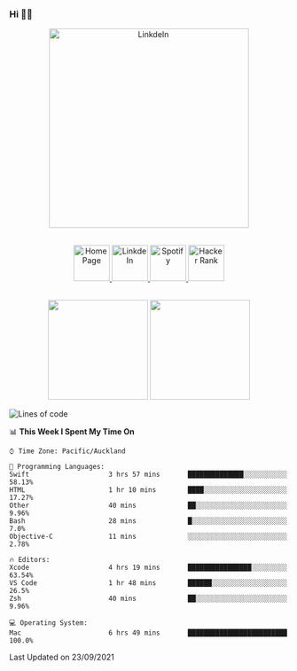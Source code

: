 ### Hi 👋🏻
<p align="center">
 <img alt="LinkdeIn" width="360px" src="https://media.giphy.com/media/fbyGEE9mlqDyE/giphy.gif?cid=ecf05e479e3sjlimgnu6742uu0i3fsxrozdeiq7ngv5qowed&rid=giphy.gif&ct=g" />
</p>

<p align="center">
<br/>
<a href="https://liguo.jiao.co.nz">
  <img alt="Home Page" width="65px" src="https://image.flaticon.com/icons/svg/725/725322.svg" />
</a>
<a href="https://www.linkedin.com/in/liguojiaouc">
  <img alt="LinkdeIn" width="65px" src="https://image.flaticon.com/icons/svg/725/725337.svg" />
</a>
<a href="https://open.spotify.com/user/1233857145?si=96fbba946f584236">
  <img alt="Spotify" width="65px" src="https://image.flaticon.com/icons/svg/725/725281.svg" />
</a>
<a href="https://www.hackerrank.com/iceman201">
  <img alt="Hacker Rank" width="65px" src="https://upload.wikimedia.org/wikipedia/commons/4/40/HackerRank_Icon-1000px.png" />
</a>
</p>

<p align="center">
<br/>
<img height="180px" src="https://github-readme-stats.vercel.app/api/top-langs/?username=iceman201&show_icons=true&layout=compact&theme=onedark&hide_border=true"/>
<img height="180px" src="https://github-readme-stats.vercel.app/api?username=iceman201&show_icons=true&count_private=true&theme=onedark&include_all_commits=true&hide_border=true"/>
</p>

<!--START_SECTION:waka-->
![Lines of code](https://img.shields.io/badge/From%20Hello%20World%20I%27ve%20Written-1.5%20million%20lines%20of%20code-blue)

📊 **This Week I Spent My Time On** 

```text
⌚︎ Time Zone: Pacific/Auckland

💬 Programming Languages: 
Swift                    3 hrs 57 mins       ██████████████░░░░░░░░░░░   58.13% 
HTML                     1 hr 10 mins        ████░░░░░░░░░░░░░░░░░░░░░   17.27% 
Other                    40 mins             ██░░░░░░░░░░░░░░░░░░░░░░░   9.96% 
Bash                     28 mins             █░░░░░░░░░░░░░░░░░░░░░░░░   7.0% 
Objective-C              11 mins             ░░░░░░░░░░░░░░░░░░░░░░░░░   2.78%

🔥 Editors: 
Xcode                    4 hrs 19 mins       ████████████████░░░░░░░░░   63.54% 
VS Code                  1 hr 48 mins        ██████░░░░░░░░░░░░░░░░░░░   26.5% 
Zsh                      40 mins             ██░░░░░░░░░░░░░░░░░░░░░░░   9.96%

💻 Operating System: 
Mac                      6 hrs 49 mins       █████████████████████████   100.0%

```


 Last Updated on 23/09/2021
<!--END_SECTION:waka-->

<!--
**iceman201/iceman201** is a ✨ _special_ ✨ repository because its `README.md` (this file) appears on your GitHub profile.

Here are some ideas to get you started:

- 🔭 I’m currently working on ...
- 🌱 I’m currently learning ...
- 👯 I’m looking to collaborate on ...
- 🤔 I’m looking for help with ...
- 💬 Ask me about ...
- 📫 How to reach me: ...
- 😄 Pronouns: ...
- ⚡ Fun fact: ...
-->
